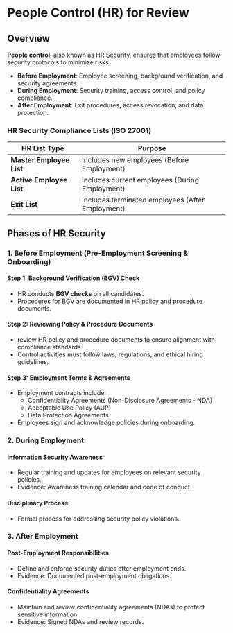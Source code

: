 # People Control (HR) for Review

## Overview
**People control**, also known as HR Security, ensures that employees follow security protocols to minimize risks:
- **Before Employment**: Employee screening, background verification, and security agreements.
- **During Employment**: Security training, access control, and policy compliance.
- **After Employment**: Exit procedures, access revocation, and data protection.

### HR Security Compliance Lists (ISO 27001)
| HR List Type        | Purpose                                      |
|---------------------|----------------------------------------------|
| **Master Employee List** | Includes new employees (Before Employment) |
| **Active Employee List** | Includes current employees (During Employment) |
| **Exit List**         | Includes terminated employees (After Employment) |

## Phases of HR Security

### 1. Before Employment (Pre-Employment Screening & Onboarding)
#### Step 1: Background Verification (BGV) Check
- HR conducts **BGV checks** on all candidates.
- Procedures for BGV are documented in HR policy and procedure documents.

#### Step 2: Reviewing Policy & Procedure Documents
- review HR policy and procedure documents to ensure alignment with compliance standards.
- Control activities must follow laws, regulations, and ethical hiring guidelines.

#### Step 3: Employment Terms & Agreements
- Employment contracts include:
  - Confidentiality Agreements (Non-Disclosure Agreements - NDA)
  - Acceptable Use Policy (AUP)
  - Data Protection Agreements
- Employees sign and acknowledge policies during onboarding.


### 2. During Employment
#### Information Security Awareness
- Regular training and updates for employees on relevant security policies.
- Evidence: Awareness training calendar and code of conduct.

#### Disciplinary Process
- Formal process for addressing security policy violations.

### 3. After Employment
#### Post-Employment Responsibilities
- Define and enforce security duties after employment ends.
- Evidence: Documented post-employment obligations.

#### Confidentiality Agreements
- Maintain and review confidentiality agreements (NDAs) to protect sensitive information.
- Evidence: Signed NDAs and review records.
